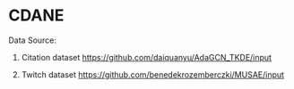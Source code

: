 # CDANE

Data Source:

1. Citation dataset  https://github.com/daiquanyu/AdaGCN_TKDE/input

2. Twitch dataset  https://github.com/benedekrozemberczki/MUSAE/input
